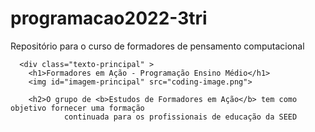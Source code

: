 # programacao2022-3tri
Repositório para o curso de formadores de pensamento computacional 


<!DOCTYPE html>
<html lang="pt" dir="ltr">
  <head>
    <meta charset="utf-8">
    <title>Nosso grupo</title>
    <link rel="stylesheet" href="style.css">
  </head>
  <body>

      <div class="texto-principal" >
        <h1>Formadores em Ação - Programação Ensino Médio</h1>
        <img id="imagem-principal" src="coding-image.png">

        <h2>O grupo de <b>Estudos de Formadores em Ação</b> tem como objetivo fornecer uma formação
                continuada para os profissionais de educação da SEED
